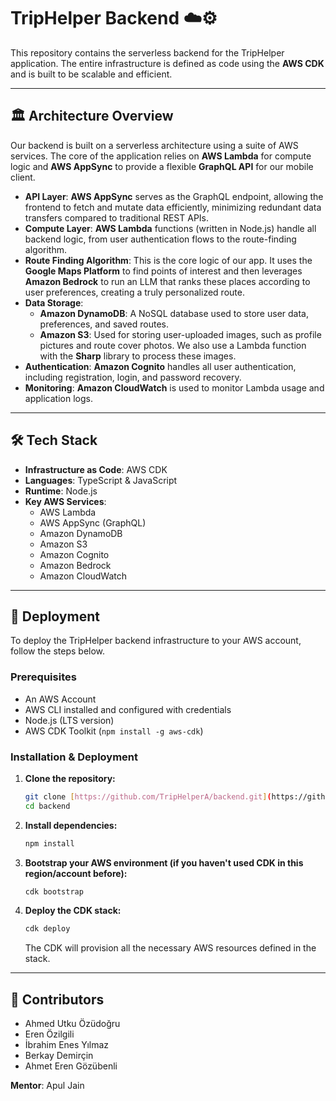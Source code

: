 # TripHelper Backend ☁️⚙️

This repository contains the serverless backend for the TripHelper application. The entire infrastructure is defined as code using the **AWS CDK** and is built to be scalable and efficient.

---

## 🏛️ Architecture Overview

Our backend is built on a serverless architecture using a suite of AWS services. The core of the application relies on **AWS Lambda** for compute logic and **AWS AppSync** to provide a flexible **GraphQL API** for our mobile client.

* **API Layer**: **AWS AppSync** serves as the GraphQL endpoint, allowing the frontend to fetch and mutate data efficiently, minimizing redundant data transfers compared to traditional REST APIs.
* **Compute Layer**: **AWS Lambda** functions (written in Node.js) handle all backend logic, from user authentication flows to the route-finding algorithm.
* **Route Finding Algorithm**: This is the core logic of our app. It uses the **Google Maps Platform** to find points of interest and then leverages **Amazon Bedrock** to run an LLM that ranks these places according to user preferences, creating a truly personalized route.
* **Data Storage**:
    * **Amazon DynamoDB**: A NoSQL database used to store user data, preferences, and saved routes.
    * **Amazon S3**: Used for storing user-uploaded images, such as profile pictures and route cover photos. We also use a Lambda function with the **Sharp** library to process these images.
* **Authentication**: **Amazon Cognito** handles all user authentication, including registration, login, and password recovery.
* **Monitoring**: **Amazon CloudWatch** is used to monitor Lambda usage and application logs.



---

## 🛠️ Tech Stack

* **Infrastructure as Code**: AWS CDK
* **Languages**: TypeScript & JavaScript
* **Runtime**: Node.js
* **Key AWS Services**:
    * AWS Lambda
    * AWS AppSync (GraphQL)
    * Amazon DynamoDB
    * Amazon S3
    * Amazon Cognito
    * Amazon Bedrock
    * Amazon CloudWatch

---

## 🚀 Deployment

To deploy the TripHelper backend infrastructure to your AWS account, follow the steps below.

### Prerequisites

* An AWS Account
* AWS CLI installed and configured with credentials
* Node.js (LTS version)
* AWS CDK Toolkit (`npm install -g aws-cdk`)

### Installation & Deployment

1.  **Clone the repository:**
    ```sh
    git clone [https://github.com/TripHelperA/backend.git](https://github.com/TripHelperA/backend.git)
    cd backend
    ```

2.  **Install dependencies:**
    ```sh
    npm install
    ```

3.  **Bootstrap your AWS environment (if you haven't used CDK in this region/account before):**
    ```sh
    cdk bootstrap
    ```

4.  **Deploy the CDK stack:**
    ```sh
    cdk deploy
    ```
    The CDK will provision all the necessary AWS resources defined in the stack.

---

## 👥 Contributors

* Ahmed Utku Özüdoğru
* Eren Özilgili
* İbrahim Enes Yılmaz
* Berkay Demirçin
* Ahmet Eren Gözübenli

**Mentor**: Apul Jain

